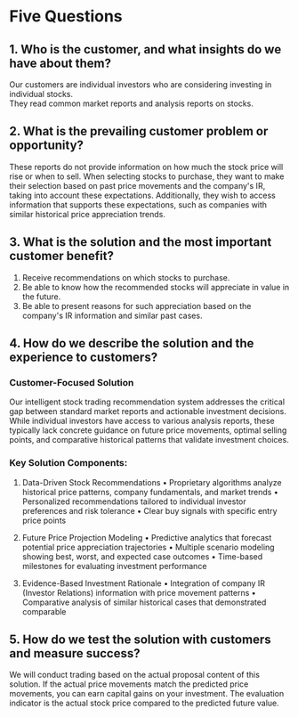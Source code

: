 # Five Questions
## 1. Who is the customer, and what insights do we have about them?
Our customers are individual investors who are considering investing in individual stocks.  
They read common market reports and analysis reports on stocks.

## 2. What is the prevailing customer problem or opportunity?
These reports do not provide information on how much the stock price will rise or when to sell. When selecting stocks to purchase, they want to make their selection based on past price movements and the company's IR, taking into account these expectations.
Additionally, they wish to access information that supports these expectations, such as companies with similar historical price appreciation trends.

## 3. What is the solution and the most important customer benefit?
1. Receive recommendations on which stocks to purchase.
2. Be able to know how the recommended stocks will appreciate in value in the future.
3. Be able to present reasons for such appreciation based on the company's IR information and similar past cases.

## 4. How do we describe the solution and the experience to customers? 

### Customer-Focused Solution

Our intelligent stock trading recommendation system addresses the critical gap between standard market reports and 
actionable investment decisions. While individual investors have access to various analysis reports, these typically 
lack concrete guidance on future price movements, optimal selling points, and comparative historical patterns that 
validate investment choices.

### Key Solution Components:

1. Data-Driven Stock Recommendations
   • Proprietary algorithms analyze historical price patterns, company fundamentals, and market trends
   • Personalized recommendations tailored to individual investor preferences and risk tolerance
   • Clear buy signals with specific entry price points

2. Future Price Projection Modeling
   • Predictive analytics that forecast potential price appreciation trajectories
   • Multiple scenario modeling showing best, worst, and expected case outcomes
   • Time-based milestones for evaluating investment performance

3. Evidence-Based Investment Rationale
   • Integration of company IR (Investor Relations) information with price movement patterns
   • Comparative analysis of similar historical cases that demonstrated comparable

## 5. How do we test the solution with customers and measure success?
We will conduct trading based on the actual proposal content of this solution. If the actual price movements match the predicted price movements, you can earn capital gains on your investment. The evaluation indicator is the actual stock price compared to the predicted future value.
